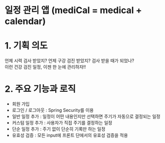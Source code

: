 # 일정 관리 앱 (mediCal = medical + calendar)

<h1> 1. 기획 의도 </h1>

언제 시력 검사 받았지? 언제 구강 검진 받았지? 검사 받을 때가 되었나? <br>
이런 건강 검진 일정, 이젠 한 눈에 관리하자!! <br>

<h1> 2. 주요 기능과 로직 </h1>

* 회원 가입
* 로그인 / 로그아웃 : Spring Security를 이용
* 일반 일정 추가 : 일정이 어떤 내용인지만 선택하면 주기가 자동으로 결정되는 일정
* 커스텀 일정 추가 : 사용자가 직접 주기를 결정하는 일정
* 단순 일정 추가 : 주기 없이 단순히 기록만 하는 일정
* 유효성 검증 : 모든 input에 프론트 단에서의 유효성 검증을 적용
